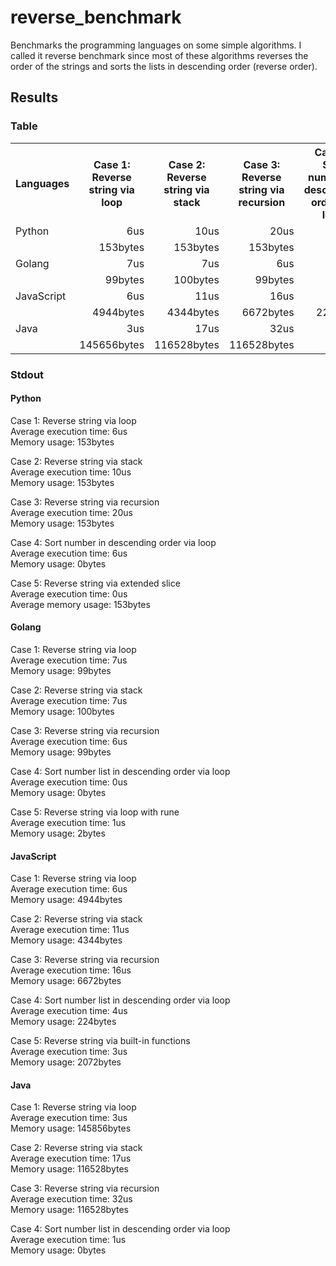 # reverse_benchmark

Benchmarks the programming languages on some simple algorithms.
I called it reverse benchmark since most of these algorithms reverses the order of the strings
and sorts the lists in descending order (reverse order).

## Results

### Table
<table>
    <tr>
        <th>Languages</th>
        <th>Case 1: Reverse string via loop</th>
        <th>Case 2: Reverse string via stack</th>
        <th>Case 3: Reverse string via recursion</th>
        <th>Case 4: Sort number in descending order via loop</th>
    </tr>
    <tr>
        <td>Python</td>
        <td style="text-align: right;">6us</td>
        <td style="text-align: right;">10us</td>
        <td style="text-align: right;">20us</td>
        <td style="text-align: right;">6us</td>
    </tr>
    <tr>
        <td></td>
        <td style="text-align: right;">153bytes</td>
        <td style="text-align: right;">153bytes</td>
        <td style="text-align: right;">153bytes</td>
        <td style="text-align: right;">0bytes</td>
    </tr>
    <tr>
        <td>Golang</td>
        <td style="text-align: right;">7us</td>
        <td style="text-align: right;">7us</td>
        <td style="text-align: right;">6us</td>
        <td style="text-align: right;">0us</td>
    </tr>
    <tr>
        <td></td>
        <td style="text-align: right;">99bytes</td>
        <td style="text-align: right;">100bytes</td>
        <td style="text-align: right;">99bytes</td>
        <td style="text-align: right;">0bytes</td>
    </tr>
    <tr>
        <td>JavaScript</td>
        <td style="text-align: right;">6us</td>
        <td style="text-align: right;">11us</td>
        <td style="text-align: right;">16us</td>
        <td style="text-align: right;">4us</td>
    </tr>
    <tr>
        <td></td>
        <td style="text-align: right;">4944bytes</td>
        <td style="text-align: right;">4344bytes</td>
        <td style="text-align: right;">6672bytes</td>
        <td style="text-align: right;">224bytes</td>
    </tr>
    <tr>
        <td>Java</td>
        <td style="text-align: right;">3us</td>
        <td style="text-align: right;">17us</td>
        <td style="text-align: right;">32us</td>
        <td style="text-align: right;">1us</td>
    </tr>
    <tr>
        <td></td>
        <td style="text-align: right;">145656bytes</td>
        <td style="text-align: right;">116528bytes</td>
        <td style="text-align: right;">116528bytes</td>
        <td style="text-align: right;">0bytes</td>
    </tr>
</table>

### Stdout

#### Python

Case 1: Reverse string via loop \
Average execution time: 6us \
Memory usage: 153bytes

Case 2: Reverse string via stack \
Average execution time: 10us \
Memory usage: 153bytes

Case 3: Reverse string via recursion \
Average execution time: 20us \
Memory usage: 153bytes

Case 4: Sort number in descending order via loop \
Average execution time: 6us \
Memory usage: 0bytes

Case 5: Reverse string via extended slice \
Average execution time: 0us \
Average memory usage: 153bytes

#### Golang

Case 1: Reverse string via loop \
Average execution time: 7us \
Memory usage: 99bytes

Case 2: Reverse string via stack \
Average execution time: 7us \
Memory usage: 100bytes

Case 3: Reverse string via recursion \
Average execution time: 6us \
Memory usage: 99bytes

Case 4: Sort number list in descending order via loop \
Average execution time: 0us \
Memory usage: 0bytes

Case 5: Reverse string via loop with rune \
Average execution time: 1us \
Memory usage: 2bytes

#### JavaScript

Case 1: Reverse string via loop \
Average execution time: 6us \
Memory usage: 4944bytes

Case 2: Reverse string via stack \
Average execution time: 11us \
Memory usage: 4344bytes

Case 3: Reverse string via recursion \
Average execution time: 16us \
Memory usage: 6672bytes

Case 4: Sort number list in descending order via loop \
Average execution time: 4us \
Memory usage: 224bytes

Case 5: Reverse string via built-in functions \
Average execution time: 3us \
Memory usage: 2072bytes

#### Java

Case 1: Reverse string via loop \
Average execution time: 3us \
Memory usage: 145856bytes

Case 2: Reverse string via stack \
Average execution time: 17us \
Memory usage: 116528bytes

Case 3: Reverse string via recursion \
Average execution time: 32us \
Memory usage: 116528bytes

Case 4: Sort number list in descending order via loop \
Average execution time: 1us \
Memory usage: 0bytes
